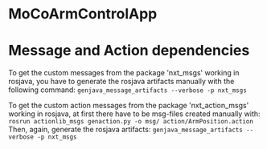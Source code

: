 # MoCoArmControlApp

# Message and Action dependencies
To get the custom messages from the package 'nxt_msgs' working in rosjava, you have to generate the rosjava artifacts manually with the following command:
```genjava_message_artifacts --verbose -p nxt_msgs```

To get the custom action messages from the package 'nxt_action_msgs' working in rosjava, at first there have to be msg-files created manually with:
```rosrun actionlib_msgs genaction.py -o msg/ action/ArmPosition.action```
Then, again, generate the rosjava artifacts:
```genjava_message_artifacts --verbose -p nxt_msgs```


